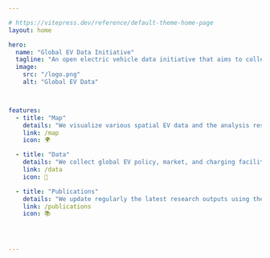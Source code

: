 ```yaml
---

# https://vitepress.dev/reference/default-theme-home-page
layout: home

hero:
  name: "Global EV Data Initiative"
  tagline: "An open electric vehicle data initiative that aims to collect, analyse, visualize and share data on the electric vehicle market, policy and charging infrastructure across the globe."
  image:
    src: "/logo.png"
    alt: "Global EV Data"



features:
  - title: "Map"
    details: "We visualize various spatial EV data and the analysis results through interactive maps."
    link: /map
    icon: 🌍

  - title: "Data"
    details: "We collect global EV policy, market, and charging facility data from various data sources and share the EV datasets upon request."
    link: /data
    icon: 🔄

  - title: "Publications"
    details: "We update regularly the latest research outputs using the global EV data as the main data sources."
    link: /publications
    icon: 📚




---
```

